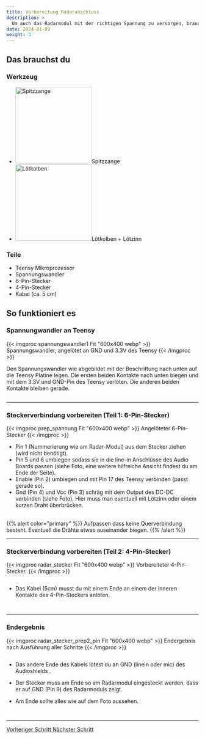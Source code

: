 ```yaml
---
title: Vorbereitung Radaranschluss
description: >
  Um auch das Radarmodul mit der richtigen Spannung zu versorgen, brauchen wir einen Spannungswandler und einige Anschlussvorbereitungen für den Datenaustausch. 
date: 2024-01-09
weight: 3
---
```

## Das brauchst du

<div class="row">
    <div class="col-md-6">
       <h3>Werkzeug</h3>
       <ul>
       <li><img src="/icons/spitzzange.webp" alt="Spitzzange" width="200"/>Spitzzange</li>
       <li><img src="/icons/lötkolben.webp" alt="Lötkolben" width="200"/>Lötkolben + Lötzinn</li>
       </ul>
</div>
    <div class="col-md-6">
<h3>Teile</h3>
<ul>
       <li>Teensy Mikroprozessor</li>
        <li>Spannungswandler</li>
        <li>6-Pin-Stecker</li>
        <li>4-Pin-Stecker</li>
        <li>Kabel (ca. 5 cm)</li>
       </ul> 
       </div>
</div>

## So funktioniert es 

<div class="row">

### Spannungwandler an Teensy
<div class="col-md-6">
       {{< imgproc spannungswandler1 Fit "600x400 webp" >}} Spannungswandler, angelötet an GND und 3.3V des Teensy {{< /imgproc >}}
</div>
    <div class="col-md-6" style="display: flex; flex-direction: column; justify-content: center;">

Den Spannungswandler wie abgebildet mit der Beschriftung nach unten auf die Teensy Platine legen.
Die ersten beiden Kontakte nach unten biegen und mit dem 3.3V und GND-Pin des Teensy verlöten. Die anderen beiden Kontakte bleiben gerade.
    </div>
</div>
<hr class="my-4"> <!-- Trennlinie -->


<div class="row">

### Steckerverbindung vorbereiten (Teil 1: 6-Pin-Stecker)
<div class="col-md-6">
       {{< imgproc prep_spannung Fit "600x400 webp" >}} Angelöteter 6-Pin-Stecker {{< /imgproc >}}
</div>
    <div class="col-md-6" style="display: flex; flex-direction: column; justify-content: center;">

- Pin 1 (Nummerierung wie am Radar-Modul) aus dem Stecker ziehen (wird nicht benötigt).
- Pin 5 und 6 umbiegen sodass sie in die line-in Anschlüsse des Audio Boards passen (siehe Foto, eine weitere hilfreiche Ansicht findest du am Ende der Seite).
- Enable (Pin 2) umbiegen und mit Pin 17 des Teensy verbinden (passt gerade so).
- Gnd (Pin 4) und Vcc (Pin 3) schräg mit dem Output des DC-DC verbinden (siehe Foto). Hier muss man eventuell mit Lötzinn oder einem kurzen Draht überbrücken.
<br>
{{% alert color="primary" %}}
Aufpassen dass keine Querverbindung besteht. Eventuell die Drähte etwas auseinander biegen.
{{% /alert %}}

</div>
</div>
<hr class="my-4"> <!-- Trennlinie -->

<div class="row">

### Steckerverbindung vorbereiten (Teil 2: 4-Pin-Stecker)
<div class="col-md-6">
       {{< imgproc radar_stecker Fit "600x400 webp" >}} Vorbereiteter 4-Pin-Stecker. {{< /imgproc >}}
</div>
    <div class="col-md-6" style="display: flex; flex-direction: column; justify-content: center;">

 - Das Kabel (5cm) musst du mit einem Ende an einem der inneren Kontakte des 4-Pin-Steckers anlöten.

     </div>
</div>
<hr class="my-4"> <!-- Trennlinie -->
<div class="row">

### Endergebnis
<div class="col-md-6">
       {{< imgproc radar_stecker_prep2_pin Fit "600x400 webp" >}} Endergebnis nach Ausführung aller Schritte {{< /imgproc >}}
</div>
    <div class="col-md-6" style="display: flex; flex-direction: column; justify-content: center;">

- Das andere Ende des Kabels lötest du an GND (linein oder mic) des Audioshields .
- Der Stecker muss am Ende so am Radarmodul eingesteckt werden, dass er auf GND (Pin 9) des Radarmoduls zeigt.
- Am Ende sollte alles wie auf dem Foto aussehen. 

    </div>
</div>
<hr class="my-4"> <!-- Trennlinie -->

<div class="d-flex justify-content-between">
  <a class="btn btn-sm btn-primary me-3 mb-4" href="../vorbereitung-radaranschluss">
<i class="fas fa-arrow-alt-circle-left me-2"></i> Vorheriger Schritt 
  </a>
  <a class="btn btn-sm btn-primary mb-4" href="../../zusammenbau/">
    Nächster Schritt <i class="fas fa-arrow-alt-circle-right ms-2"></i>
  </a>
</div>